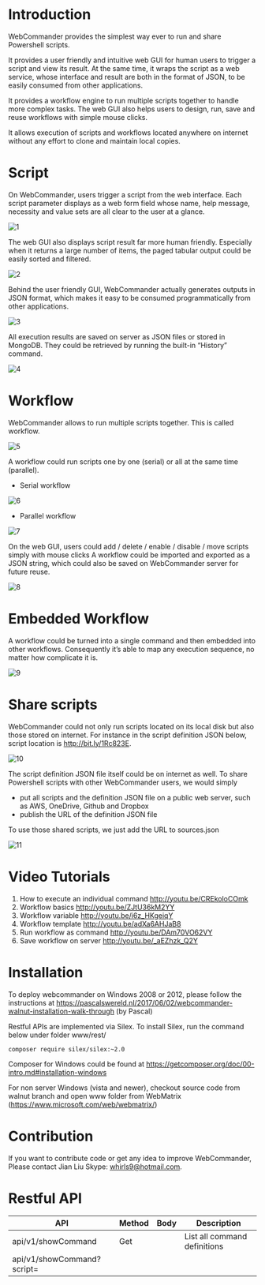 Introduction
===============
WebCommander provides the simplest way ever to run and share Powershell scripts. 

It provides a user friendly and intuitive web GUI for human users to trigger a script and view its result. At the same time, it wraps the script as a web service, whose interface and result are both in the format of JSON, to be easily consumed from other applications.

It provides a workflow engine to run multiple scripts together to handle more complex tasks. The web GUI also helps users to design, run, save and reuse workflows with simple mouse clicks.  

It allows execution of scripts and workflows located anywhere on internet without any effort to clone and maintain local copies.

Script
===============
On WebCommander, users trigger a script from the web interface. Each script parameter displays as a web form field whose name, help message, necessity and value sets are all clear to the user at a glance. 

![1](https://dl.dropbox.com/s/lgutit9o6qb3dtr/2016R-01.png)

The web GUI also displays script result far more human friendly. Especially when it returns a large number of items, the paged tabular output could be easily sorted and filtered. 

![2](https://dl.dropbox.com/s/6rdij3oycnyeido/2016R-02.png)
 
Behind the user friendly GUI, WebCommander actually generates outputs in JSON format, which makes it easy to be consumed programmatically from other applications.

![3](https://dl.dropbox.com/s/jvz9fd1e3746svn/2016R-03.png)

All execution results are saved on server as JSON files or stored in MongoDB. They could be retrieved by running the built-in “History” command.

![4](https://dl.dropbox.com/s/d86semekf6rhaoj/2016R-04.png)

Workflow
===============
WebCommander allows to run multiple scripts together. This is called workflow.

![5](https://dl.dropbox.com/s/pomjyg6hw4yzby9/2016R-05.png)

A workflow could run scripts one by one (serial) or all at the same time (parallel).
* Serial workflow

![6](https://dl.dropbox.com/s/llod249ebrdlfwk/2016R-06.png)

* Parallel workflow

![7](https://dl.dropbox.com/s/6lppxx115ctd178/2016R-07.png)

On the web GUI, users could add / delete / enable / disable / move scripts simply with mouse clicks 
A workflow could be imported and exported as a JSON string, which could also be saved on WebCommander server for future reuse.

![8](https://dl.dropbox.com/s/d56ch7sudbpfp8g/2016R-08.png)

Embedded Workflow
=================
A workflow could be turned into a single command and then embedded into other workflows. Consequently it’s able to map any execution sequence, no matter how complicate it is.

![9](https://dl.dropbox.com/s/2vqnhmlx8sjsjx4/2016R-09.png)

Share scripts
=================
WebCommander could not only run scripts located on its local disk but also those stored on internet. For instance in the script definition JSON below, script location is http://bit.ly/1Rc823E.

![10](https://dl.dropbox.com/s/ruqt2061lt8fjc5/2016R-10.png)

The script definition JSON file itself could be on internet as well. To share Powershell scripts with other WebCommander users, we would simply 
* put all scripts and the definition JSON file on a public web server, such as AWS, OneDrive, Github and Dropbox
* publish the URL of the definition JSON file

To use those shared scripts, we just add the URL to sources.json

![11](https://dl.dropbox.com/s/lcslwg9k4djw5dk/2016R-11.png)

Video Tutorials
===============
1. How to execute an individual command http://youtu.be/CREkoloCOmk
2. Workflow basics http://youtu.be/ZJtU36kM2YY
3. Workflow variable http://youtu.be/i6z_HKgeiqY
4. Workflow template http://youtu.be/adXa6AHJaB8
5. Run workflow as command http://youtu.be/DAm70VO62VY
6. Save workflow on server http://youtu.be/_aEZhzk_Q2Y

Installation
============
To deploy webcommander on Windows 2008 or 2012, please follow the instructions at https://pascalswereld.nl/2017/06/02/webcommander-walnut-installation-walk-through (by Pascal)

Restful APIs are implemented via Silex. To install Silex, run the command below under folder www/rest/
```{r, engine='bash', count_lines}
composer require silex/silex:~2.0 
```
Composer for Windows could be found at https://getcomposer.org/doc/00-intro.md#installation-windows

For non server Windows (vista and newer), checkout source code from walnut branch and open www folder from WebMatrix (https://www.microsoft.com/web/webmatrix/)

Contribution
============
If you want to contribute code or get any idea to improve WebCommander,
Please contact Jian Liu Skype: whirls9@hotmail.com.

Restful API
===========
| API | Method | Body | Description |
| --- | --- | --- | --- |
| api/v1/showCommand | Get |  | List all command definitions |
| api/v1/showCommand?script=<script path> | Get |  | List the definition of the specified command |
| api/v1/showHistory | Get |  | List all execution history records |
| api/v1/showHistory/historyID | Get |  | List the history record specified by ID |
| api/v1/runCommand | Post | JSON string as listed below  | Execute a command specified by the posted JSON string |

```javascript
{
  "script": "vSphere\\interfaces.ps1",
  "method": "listPortgroup",
  "parameters": [
    {
      "name": "serverAddress",
      "value": "1.1.1.1"
    },
    {
      "name": "serverUser",
      "value": "root"
    },
    {
      "name": "serverPassword",
      "value": "password"
    }
   ] 
}
```
Index.html could generate this JSON string. After running a command through index.html, the result JSON will show in the JSON tab. That JSON string could be used to trigger runCommand API as well.

